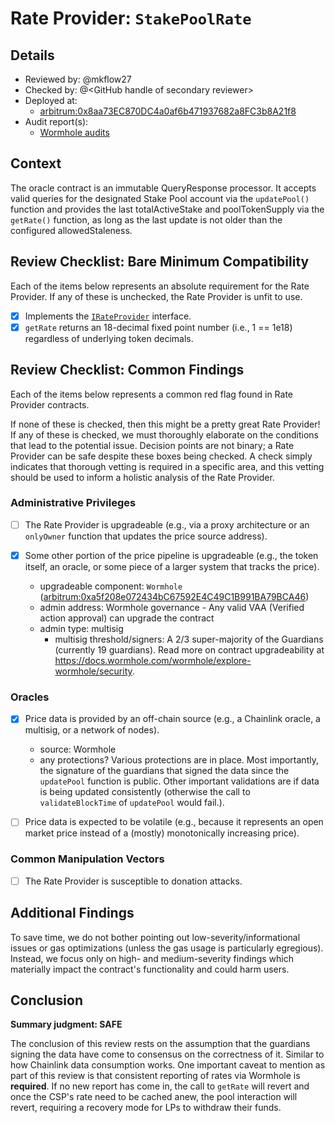 # Rate Provider: `StakePoolRate`

## Details
- Reviewed by: @mkflow27
- Checked by: @\<GitHub handle of secondary reviewer\>
- Deployed at:
    - [arbitrum:0x8aa73EC870DC4a0af6b471937682a8FC3b8A21f8](https://arbiscan.io/address/0x8aa73ec870dc4a0af6b471937682a8fc3b8a21f8#code)
- Audit report(s):
    - [Wormhole audits](https://github.com/wormhole-foundation/wormhole/blob/main/SECURITY.md#3rd-party-security-audits)

## Context
The oracle contract is an immutable QueryResponse processor. It accepts valid queries for the designated Stake Pool account via the `updatePool()` function and provides the last totalActiveStake and poolTokenSupply via the `getRate()` function, as long as the last update is not older than the configured allowedStaleness.


## Review Checklist: Bare Minimum Compatibility
Each of the items below represents an absolute requirement for the Rate Provider. If any of these is unchecked, the Rate Provider is unfit to use.

- [x] Implements the [`IRateProvider`](https://github.com/balancer/balancer-v2-monorepo/blob/bc3b3fee6e13e01d2efe610ed8118fdb74dfc1f2/pkg/interfaces/contracts/pool-utils/IRateProvider.sol) interface.
- [x] `getRate` returns an 18-decimal fixed point number (i.e., 1 == 1e18) regardless of underlying token decimals.

## Review Checklist: Common Findings
Each of the items below represents a common red flag found in Rate Provider contracts.

If none of these is checked, then this might be a pretty great Rate Provider! If any of these is checked, we must thoroughly elaborate on the conditions that lead to the potential issue. Decision points are not binary; a Rate Provider can be safe despite these boxes being checked. A check simply indicates that thorough vetting is required in a specific area, and this vetting should be used to inform a holistic analysis of the Rate Provider.

### Administrative Privileges
- [ ] The Rate Provider is upgradeable (e.g., via a proxy architecture or an `onlyOwner` function that updates the price source address).

- [x] Some other portion of the price pipeline is upgradeable (e.g., the token itself, an oracle, or some piece of a larger system that tracks the price).
    - upgradeable component: `Wormhole` ([arbitrum:0xa5f208e072434bC67592E4C49C1B991BA79BCA46](https://arbiscan.io/address/0xa5f208e072434bC67592E4C49C1B991BA79BCA46#code))
    - admin address: Wormhole governance - Any valid VAA (Verified action approval) can upgrade the contract
    - admin type: multisig 
        - multisig threshold/signers: A 2/3 super-majority of the Guardians (currently 19 guardians). Read more on contract upgradeability at https://docs.wormhole.com/wormhole/explore-wormhole/security.


### Oracles
- [x] Price data is provided by an off-chain source (e.g., a Chainlink oracle, a multisig, or a network of nodes).
    - source: Wormhole 
    - any protections? Various protections are in place. Most importantly, the signature of the guardians that signed the data since the `updatePool` function is public. Other important validations are if data is being updated consistently (otherwise the call to `validateBlockTime` of `updatePool` would fail.). 

- [ ] Price data is expected to be volatile (e.g., because it represents an open market price instead of a (mostly) monotonically increasing price).
### Common Manipulation Vectors
- [ ] The Rate Provider is susceptible to donation attacks.

## Additional Findings
To save time, we do not bother pointing out low-severity/informational issues or gas optimizations (unless the gas usage is particularly egregious). Instead, we focus only on high- and medium-severity findings which materially impact the contract's functionality and could harm users.


## Conclusion
**Summary judgment: SAFE**

The conclusion of this review rests on the assumption that the guardians signing the data have come to consensus on the correctness of it. Similar to how Chainlink data consumption works. One important caveat to mention as part of this review is that consistent reporting of rates via Wormhole is **required**. If no new report has come in, the call to `getRate` will revert and once the CSP's rate need to be cached anew, the pool interaction will revert, requiring a recovery mode for LPs to withdraw their funds.